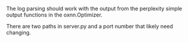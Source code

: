 The log parsing should work with the output from the perplexity simple output
functions in the oxnn.Optimizer.

There are two paths in server.py and a port number that likely need changing.
